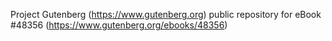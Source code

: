 Project Gutenberg (https://www.gutenberg.org) public repository for eBook #48356 (https://www.gutenberg.org/ebooks/48356)
